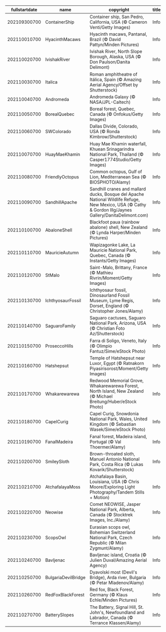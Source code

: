 |fullstartdate|name|copyright|title|image|
|--|--|--|--|--|
202109300700|ContainerShip|Container ship, San Pedro, California, USA (© Cameron Venti/Getty Images)|Info|![](/en-AU/2021/10/202109300700ContainerShip.jpg)|
202110010700|HyacinthMacaws|Hyacinth macaws, Pantanal, Brazil (© David Pattyn/Minden Pictures)|Info|![](/en-AU/2021/10/202110010700HyacinthMacaws.jpg)|
202110020700|IvishakRiver|Ivishak River, North Slope Borough, Alaska, USA (© Don Paulson/Danita Delimont)|Info|![](/en-AU/2021/10/202110020700IvishakRiver.jpg)|
202110030700|Italica|Roman amphitheatre of Itálica, Spain (© Amazing Aerial Agency/Offset by Shutterstock)|Info|![](/en-AU/2021/10/202110030700Italica.jpg)|
202110040700|Andromeda|Andromeda Galaxy (© NASA/JPL-Caltech)|Info|![](/en-AU/2021/10/202110040700Andromeda.jpg)|
202110050700|BorealQuebec|Boreal forest, Quebec, Canada (© Onfokus/Getty Images)|Info|![](/en-AU/2021/10/202110050700BorealQuebec.jpg)|
202110060700|SWColorado|Dallas Divide, Colorado, USA (© Ronda Kimbrow/Shutterstock)|Info|![](/en-AU/2021/10/202110060700SWColorado.jpg)|
202110070700|HuayMaeKhamin|Huay Mae Khamin waterfall, Khuean Srinagarindra National Park, Thailand (© Casper1774Studio/Getty Images)|Info|![](/en-AU/2021/10/202110070700HuayMaeKhamin.jpg)|
202110080700|FriendlyOctopus|Common octopus, Gulf of Lion, Mediterranean Sea (© BIOSPHOTO/Alamy)|Info|![](/en-AU/2021/10/202110080700FriendlyOctopus.jpg)|
202110090700|SandhillApache|Sandhill cranes and mallard ducks, Bosque del Apache National Wildlife Refuge, New Mexico, USA (© Cathy & Gordon Illg/Jaynes Gallery/DanitaDelimont.com)|Info|![](/en-AU/2021/10/202110090700SandhillApache.jpg)|
202110100700|AbaloneShell|Blackfoot paua (rainbow abalone) shell, New Zealand (© Lynda Harper/Minden Pictures)|Info|![](/en-AU/2021/10/202110100700AbaloneShell.jpg)|
202110110700|MauricieAutumn|Wapizagonke Lake, La Mauricie National Park, Quebec, Canada (© Instants/Getty Images)|Info|![](/en-AU/2021/10/202110110700MauricieAutumn.jpg)|
202110120700|StMalo|Saint-Malo, Brittany, France (© Mathieu Rivrin/Moment/Getty Images)|Info|![](/en-AU/2021/10/202110120700StMalo.jpg)|
202110130700|IchthyosaurFossil|Ichthyosaur fossil, Dinosaurland Fossil Museum, Lyme Regis, Dorset, England (© Christopher Jones/Alamy)|Info|![](/en-AU/2021/10/202110130700IchthyosaurFossil.jpg)|
202110140700|SaguaroFamily|Saguaro cactuses, Saguaro National Park, Arizona, USA (© Christian Foto Az/Shutterstock)|Info|![](/en-AU/2021/10/202110140700SaguaroFamily.jpg)|
202110150700|ProseccoHills|Farra di Soligo, Veneto, Italy (© Olimpio Fantuz/Sime/eStock Photo)|Info|![](/en-AU/2021/10/202110150700ProseccoHills.jpg)|
202110160700|Hatshepsut|Temple of Hatshepsut near Luxor, Egypt (© Ratnakorn Piyasirisorost/Moment/Getty Images)|Info|![](/en-AU/2021/10/202110160700Hatshepsut.jpg)|
202110170700|Whakarewarewa|Redwood Memorial Grove, Whakarewarewa Forest, North Island, New Zealand (© Michael Breitung/Huber/eStock Photo)|Info|![](/en-AU/2021/10/202110170700Whakarewarewa.jpg)|
202110180700|CapelCurig|Capel Curig, Snowdonia National Park, Wales, United Kingdom (© Sebastian Wasek/Sime/eStock Photo)|Info|![](/en-AU/2021/10/202110180700CapelCurig.jpg)|
202110190700|FanalMadeira|Fanal forest, Madeira island, Portugal (© Val Thoermer/Alamy)|Info|![](/en-AU/2021/10/202110190700FanalMadeira.jpg)|
202110200700|SmileySloth|Brown-throated sloth, Manuel Antonio National Park, Costa Rica (© Lukas Kovarik/Shutterstock)|Info|![](/en-AU/2021/10/202110200700SmileySloth.jpg)|
202110210700|AtchafalayaMoss|Atchafalaya Basin, Louisiana, USA (© Chris Moore/Exploring Light Photography/Tandem Stills + Motion)|Info|![](/en-AU/2021/10/202110210700AtchafalayaMoss.jpg)|
202110220700|Neowise|Comet NEOWISE, Jasper National Park, Alberta, Canada (© Stocktrek Images, Inc./Alamy)|Info|![](/en-AU/2021/10/202110220700Neowise.jpg)|
202110230700|ScopsOwl|Eurasian scops owl, Bohemian Switzerland National Park, Czech Republic (© Milan Zygmunt/Alamy)|Info|![](/en-AU/2021/10/202110230700ScopsOwl.jpg)|
202110240700|Bavljenac|Bavljenac island, Croatia (© Julien Duval/Amazing Aerial Agency)|Info|![](/en-AU/2021/10/202110240700Bavljenac.jpg)|
202110250700|BulgariaDevilBridge|Dyavolski most (Devil's Bridge), Arda river, Bulgaria (© Petar Mladenov/Alamy)|Info|![](/en-AU/2021/10/202110250700BulgariaDevilBridge.jpg)|
202110260700|RedFoxBlackForest|Red fox, Black Forest, Germany (© Klaus Echle/Minden Pictures)|Info|![](/en-AU/2021/10/202110260700RedFoxBlackForest.jpg)|
202110270700|BatterySlopes|The Battery, Signal Hill, St. John's, Newfoundland and Labrador, Canada (© Terrance Klassen/Alamy)|Info|![](/en-AU/2021/10/202110270700BatterySlopes.jpg)|
